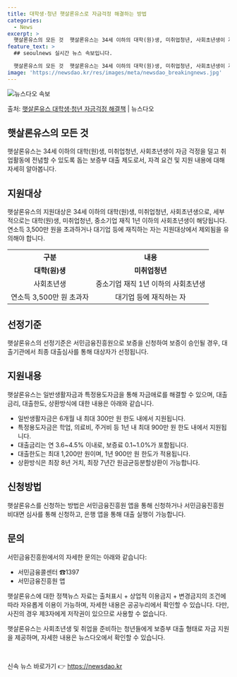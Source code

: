 ```yaml
---
title: 대학생·청년 햇살론유스로 자금걱정 해결하는 방법
categories:
  - News
excerpt: >
  햇살론유스의 모든 것  햇살론유스는 34세 이하의 대학(원)생, 미취업청년, 사회초년생이 자금 걱정을 덜고 …
feature_text: >
  ## seoulnews 실시간 뉴스 속보입니다.

  햇살론유스의 모든 것  햇살론유스는 34세 이하의 대학(원)생, 미취업청년, 사회초년생이 자금 걱정을 덜고 …
image: 'https://newsdao.kr/res/images/meta/newsdao_breakingnews.jpg'
---
```


![뉴스다오 속보](https://newsdao.kr/res/images/meta/newsdao_breakingnews.jpg)

<p>출처: <a href="https://newsdao.kr/4025" rel="dofollow">햇살론유스 대학생·청년 자금걱정 해결책</a> | 뉴스다오</p>

<h2 data-ke-size="size26">햇살론유스의 모든 것</h2>
<p data-ke-size="size16">햇살론유스는 34세 이하의 대학(원)생, 미취업청년, 사회초년생이 자금 걱정을 덜고 취업활동에 전념할 수 있도록 돕는 보증부 대출 제도로서, 자격 요건 및 지원 내용에 대해 자세히 알아봅니다.</p>

<h2 data-ke-size="size24">지원대상</h2>
<p data-ke-size="size16">햇살론유스의 지원대상은 34세 이하의 대학(원)생, 미취업청년, 사회초년생으로, 세부적으로는 대학(원)생, 미취업청년, 중소기업 재직 1년 이하의 사회초년생이 해당됩니다. 연소득 3,500만 원을 초과하거나 대기업 등에 재직하는 자는 지원대상에서 제외됨을 유의해야 합니다.</p>

<table>
  <tr>
    <th>구분</th>
    <th>내용</th>
  </tr>
  <tr>
    <td style="text-align: center; height: 17px;"><b>대학(원)생</b></td>
    <td style="text-align: center; height: 17px;"><b>미취업청년</b></td>
  </tr>
  <tr>
    <td style="text-align: center; height: 17px;">사회초년생</td>
    <td style="text-align: center; height: 17px;">중소기업 재직 1년 이하의 사회초년생</td>
  </tr>
  <tr>
    <td style="text-align: center; height: 17px;">연소득 3,500만 원 초과자</td>
    <td style="text-align: center; height: 17px;">대기업 등에 재직하는 자</td>
  </tr>
</table>

<h2 data-ke-size="size24">선정기준</h2>
<p data-ke-size="size16">햇살론유스의 선정기준은 서민금융진흥원으로 보증을 신청하여 보증이 승인될 경우, 대출기관에서 최종 대출심사를 통해 대상자가 선정됩니다.</p>

<h2 data-ke-size="size24">지원내용</h2>
<p data-ke-size="size16">햇살론유스는 일반생활자금과 특정용도자금을 통해 자금애로를 해결할 수 있으며, 대출금리, 대출한도, 상환방식에 대한 내용은 아래와 같습니다.</p>

<ul>
  <li>일반생활자금은 6개월 내 최대 300만 원 한도 내에서 지원됩니다.</li>
  <li>특정용도자금은 학업, 의료비, 주거비 등 1년 내 최대 900만 원 한도 내에서 지원됩니다.</li>
  <li>대출금리는 연 3.6~4.5% 이내로, 보증료 0.1~1.0%가 포함됩니다.</li>
  <li>대출한도는 최대 1,200만 원이며, 1년 900만 원 한도가 적용됩니다.</li>
  <li>상환방식은 최장 8년 거치, 최장 7년간 원금균등분할상환이 가능합니다.</li>
</ul>

<h2 data-ke-size="size24">신청방법</h2>
<p data-ke-size="size16">햇살론유스를 신청하는 방법은 서민금융진흥원 앱을 통해 신청하거나 서민금융진흥원 비대면 심사를 통해 신청하고, 은행 앱을 통해 대출 실행이 가능합니다.</p>

<h2 data-ke-size="size24">문의</h2>
<p data-ke-size="size16">서민금융진흥원에서의 자세한 문의는 아래와 같습니다:</p>
<ul>
  <li>서민금융콜센터 ☎1397</li>
  <li>서민금융진흥원 앱</li>
</ul>
<p data-ke-size="size16">햇살론유스에 대한 정책뉴스 자료는 출처표시 + 상업적 이용금지 + 변경금지의 조건에 따라 자유롭게 이용이 가능하며, 자세한 내용은 공공누리에서 확인할 수 있습니다. 다만, 사진의 경우 제3자에게 저작권이 있으므로 사용할 수 없습니다.</p>
<p data-ke-size="size16">햇살론유스는 사회초년생 및 취업을 준비하는 청년들에게 보증부 대출 형태로 자금 지원을 제공하며, 자세한 내용은 뉴스다오에서 확인할 수 있습니다.</p>
<p data-ke-size="size16">&nbsp;</p> 

신속 뉴스 바로가기 👉 <a href="https://newsdao.kr" rel="dofollow">https://newsdao.kr</a>


